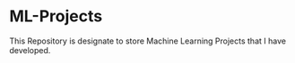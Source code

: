 # ML-Projects

This Repository is designate to store Machine Learning Projects that I have developed.
